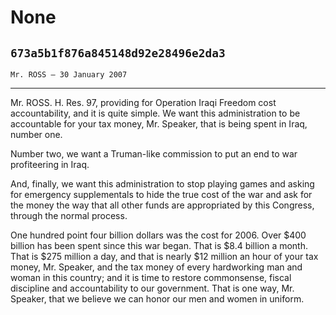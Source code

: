 # None
## `673a5b1f876a845148d92e28496e2da3`
`Mr. ROSS — 30 January 2007`

---


Mr. ROSS. H. Res. 97, providing for Operation Iraqi Freedom cost 
accountability, and it is quite simple. We want this administration to 
be accountable for your tax money, Mr. Speaker, that is being spent in 
Iraq, number one.

Number two, we want a Truman-like commission to put an end to war 
profiteering in Iraq.

And, finally, we want this administration to stop playing games and 
asking for emergency supplementals to hide the true cost of the war and 
ask for the money the way that all other funds are appropriated by this 
Congress, through the normal process.

One hundred point four billion dollars was the cost for 2006. Over 
$400 billion has been spent since this war began. That is $8.4 billion 
a month. That is $275 million a day, and that is nearly $12 million an 
hour of your tax money, Mr. Speaker, and the tax money of every 
hardworking man and woman in this country; and it is time to restore 
commonsense, fiscal discipline and accountability to our government. 
That is one way, Mr. Speaker, that we believe we can honor our men and 
women in uniform.
